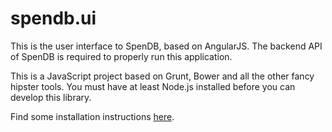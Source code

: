 # spendb.ui

This is the user interface to SpenDB, based on AngularJS. The backend
API of SpenDB is required to properly run this application.

This is a JavaScript project based on Grunt, Bower and all the other
fancy hipster tools. You must have at least Node.js installed before
you can develop this library.

Find some installation instructions [here](https://github.com/spendb/spendb/wiki/Developer-installation#installation-from-source).
